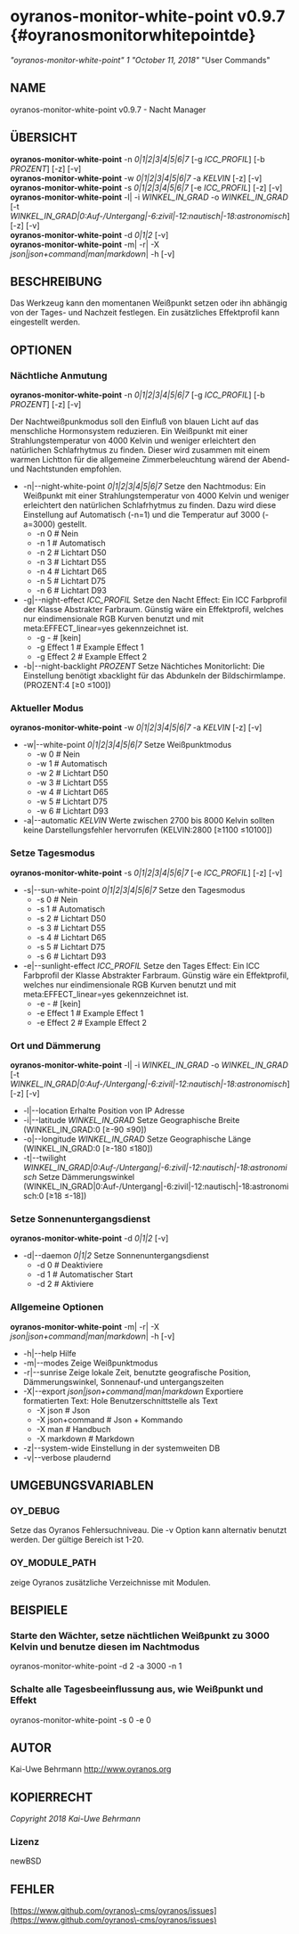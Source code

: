 # oyranos\-monitor\-white\-point v0.9.7 {#oyranosmonitorwhitepointde}
*"oyranos\-monitor\-white\-point"* *1* *"October 11, 2018"* "User Commands"
## NAME
oyranos\-monitor\-white\-point v0.9.7 \- Nacht Manager
## ÜBERSICHT
**oyranos\-monitor\-white\-point** \-n *0|1|2|3|4|5|6|7* [\-g *ICC\_PROFIL*] [\-b *PROZENT*] [\-z] [\-v]
<br />
**oyranos\-monitor\-white\-point** \-w *0|1|2|3|4|5|6|7* \-a *KELVIN* [\-z] [\-v]
<br />
**oyranos\-monitor\-white\-point** \-s *0|1|2|3|4|5|6|7* [\-e *ICC\_PROFIL*] [\-z] [\-v]
<br />
**oyranos\-monitor\-white\-point** \-l|  \-i *WINKEL\_IN\_GRAD* \-o *WINKEL\_IN\_GRAD* [\-t *WINKEL\_IN\_GRAD|0:Auf\-/Untergang|\-6:zivil|\-12:nautisch|\-18:astronomisch*] [\-z] [\-v]
<br />
**oyranos\-monitor\-white\-point** \-d *0|1|2* [\-v]
<br />
**oyranos\-monitor\-white\-point** \-m|  \-r|  \-X *json|json+command|man|markdown*|  \-h [\-v]
## BESCHREIBUNG
Das Werkzeug kann den momentanen Weißpunkt setzen oder ihn abhängig von der Tages\- und Nachzeit festlegen. Ein zusätzliches Effektprofil kann eingestellt werden.
## OPTIONEN
### Nächtliche Anmutung
**oyranos\-monitor\-white\-point** \-n *0|1|2|3|4|5|6|7* [\-g *ICC\_PROFIL*] [\-b *PROZENT*] [\-z] [\-v]

Der Nachtweißpunkmodus soll den Einfluß von blauen Licht auf das menschliche Hormonsystem reduzieren. Ein Weißpunkt mit einer Strahlungstemperatur von 4000 Kelvin und weniger erleichtert den natürlichen Schlafrhytmus zu finden. Dieser wird zusammen mit einem warmen Lichtton für die allgemeine Zimmerbeleuchtung wärend der Abend\-und Nachtstunden empfohlen.

* \-n|\-\-night\-white\-point *0|1|2|3|4|5|6|7*	Setze den Nachtmodus: Ein Weißpunkt mit einer Strahlungstemperatur von 4000 Kelvin und weniger erleichtert den natürlichen Schlafrhytmus zu finden. Dazu wird diese Einstellung auf Automatisch (\-n=1) und die Temperatur auf 3000 (\-a=3000) gestellt.
   * \-n 0		# Nein
   * \-n 1		# Automatisch
   * \-n 2		# Lichtart D50
   * \-n 3		# Lichtart D55
   * \-n 4		# Lichtart D65
   * \-n 5		# Lichtart D75
   * \-n 6		# Lichtart D93
* \-g|\-\-night\-effect *ICC\_PROFIL*	Setze den Nacht Effect: Ein ICC Farbprofil der Klasse Abstrakter Farbraum. Günstig wäre ein Effektprofil, welches nur eindimensionale RGB Kurven benutzt und mit meta:EFFECT\_linear=yes gekennzeichnet ist.
   * \-g \-		# [kein]
   * \-g Effect 1		# Example Effect 1
   * \-g Effect 2		# Example Effect 2
* \-b|\-\-night\-backlight *PROZENT*	Setze Nächtiches Monitorlicht: Die Einstellung benötigt xbacklight für das Abdunkeln der Bildschirmlampe. (PROZENT:4 [≥0 ≤100])

### Aktueller Modus
**oyranos\-monitor\-white\-point** \-w *0|1|2|3|4|5|6|7* \-a *KELVIN* [\-z] [\-v]

* \-w|\-\-white\-point *0|1|2|3|4|5|6|7*	Setze Weißpunktmodus
   * \-w 0		# Nein
   * \-w 1		# Automatisch
   * \-w 2		# Lichtart D50
   * \-w 3		# Lichtart D55
   * \-w 4		# Lichtart D65
   * \-w 5		# Lichtart D75
   * \-w 6		# Lichtart D93
* \-a|\-\-automatic *KELVIN*	Werte zwischen 2700 bis 8000 Kelvin sollten keine Darstellungsfehler hervorrufen (KELVIN:2800 [≥1100 ≤10100])

### Setze Tagesmodus
**oyranos\-monitor\-white\-point** \-s *0|1|2|3|4|5|6|7* [\-e *ICC\_PROFIL*] [\-z] [\-v]

* \-s|\-\-sun\-white\-point *0|1|2|3|4|5|6|7*	Setze den Tagesmodus
   * \-s 0		# Nein
   * \-s 1		# Automatisch
   * \-s 2		# Lichtart D50
   * \-s 3		# Lichtart D55
   * \-s 4		# Lichtart D65
   * \-s 5		# Lichtart D75
   * \-s 6		# Lichtart D93
* \-e|\-\-sunlight\-effect *ICC\_PROFIL*	Setze den Tages Effect: Ein ICC Farbprofil der Klasse Abstrakter Farbraum. Günstig wäre ein Effektprofil, welches nur eindimensionale RGB Kurven benutzt und mit meta:EFFECT\_linear=yes gekennzeichnet ist.
   * \-e \-		# [kein]
   * \-e Effect 1		# Example Effect 1
   * \-e Effect 2		# Example Effect 2

### Ort und Dämmerung
**oyranos\-monitor\-white\-point** \-l|  \-i *WINKEL\_IN\_GRAD* \-o *WINKEL\_IN\_GRAD* [\-t *WINKEL\_IN\_GRAD|0:Auf\-/Untergang|\-6:zivil|\-12:nautisch|\-18:astronomisch*] [\-z] [\-v]

* \-l|\-\-location	Erhalte Position von IP Adresse
* \-i|\-\-latitude *WINKEL\_IN\_GRAD*	Setze Geographische Breite (WINKEL\_IN\_GRAD:0 [≥\-90 ≤90])
* \-o|\-\-longitude *WINKEL\_IN\_GRAD*	Setze Geographische Länge (WINKEL\_IN\_GRAD:0 [≥\-180 ≤180])
* \-t|\-\-twilight *WINKEL\_IN\_GRAD|0:Auf\-/Untergang|\-6:zivil|\-12:nautisch|\-18:astronomisch*	Setze Dämmerungswinkel (WINKEL\_IN\_GRAD|0:Auf\-/Untergang|\-6:zivil|\-12:nautisch|\-18:astronomisch:0 [≥18 ≤\-18])

### Setze Sonnenuntergangsdienst
**oyranos\-monitor\-white\-point** \-d *0|1|2* [\-v]

* \-d|\-\-daemon *0|1|2*	Setze Sonnenuntergangsdienst
   * \-d 0		# Deaktiviere
   * \-d 1		# Automatischer Start
   * \-d 2		# Aktiviere

### Allgemeine Optionen
**oyranos\-monitor\-white\-point** \-m|  \-r|  \-X *json|json+command|man|markdown*|  \-h [\-v]

* \-h|\-\-help	Hilfe
* \-m|\-\-modes	Zeige Weißpunktmodus
* \-r|\-\-sunrise	Zeige lokale Zeit, benutzte geografische Position, Dämmerungswinkel, Sonnenauf\-und untergangszeiten
* \-X|\-\-export *json|json+command|man|markdown*	Exportiere formatierten Text: Hole Benutzerschnittstelle als Text
   * \-X json		# Json
   * \-X json+command		# Json + Kommando
   * \-X man		# Handbuch
   * \-X markdown		# Markdown
* \-z|\-\-system\-wide	Einstellung in der systemweiten DB
* \-v|\-\-verbose	plaudernd

## UMGEBUNGSVARIABLEN
### OY\_DEBUG
Setze das Oyranos Fehlersuchniveau. Die \-v Option kann alternativ benutzt werden. Der gültige Bereich ist 1\-20.
### OY\_MODULE\_PATH
zeige Oyranos zusätzliche Verzeichnisse mit Modulen.  
## BEISPIELE
### Starte den Wächter, setze nächtlichen Weißpunkt zu 3000 Kelvin und benutze diesen im Nachtmodus
oyranos\-monitor\-white\-point \-d 2 \-a 3000 \-n 1 
### Schalte alle Tagesbeeinflussung aus, wie Weißpunkt und Effekt
oyranos\-monitor\-white\-point \-s 0 \-e 0 
## AUTOR
Kai\-Uwe Behrmann http://www.oyranos.org
## KOPIERRECHT
*Copyright 2018 Kai\-Uwe Behrmann*


### Lizenz
newBSD
## FEHLER
[https://www.github.com/oyranos\-cms/oyranos/issues](https://www.github.com/oyranos\-cms/oyranos/issues)

